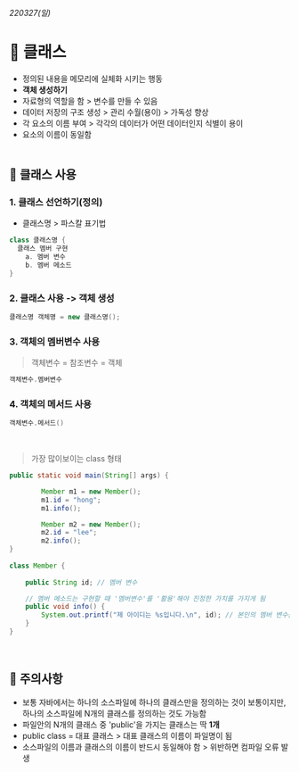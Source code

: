 ###### *220327(일)*
# 📌 클래스
- 정의된 내용을 메모리에 실체화 시키는 행동
- **객체 생성하기**
- 자료형의 역할을 함 > 변수를 만들 수 있음
- 데이터 저장의 구조 생성 > 관리 수월(용이) > 가독성 향상
- 각 요소의 이름 부여 > 각각의 데이터가 어떤 데이터인지 식별이 용이
- 요소의 이름이 동일함 <br><br>

## 📌 클래스 사용
### 1. 클래스 선언하기(정의)
- 클래스명 > 파스칼 표기법
```java
class 클래스명 {
  클래스 멤버 구현
    a. 멤버 변수
    b. 멤버 메소드
}
```
### 2. 클래스 사용 -> 객체 생성
```java
클래스명 객체명 = new 클래스명();
```
### 3. 객체의 멤버변수 사용
> 객체변수 = 참조변수 = 객체
 
```java
객체변수.멤버변수
```

### 4. 객체의 메서드 사용
```java
객체변수.메서드()
```
<br>

> 가장 많이보이는 class 형태

~~~java
public static void main(String[] args) {

		Member m1 = new Member();
		m1.id = "hong";
		m1.info();

		Member m2 = new Member();
		m2.id = "lee";
		m2.info();
}
    
class Member {
    
	public String id; // 멤버 변수

	// 멤버 메소드는 구현할 때 '멤버변수'를 '활용'해야 진정한 가치를 가지게 됨
	public void info() {
		System.out.printf("제 아이디는 %s입니다.\n", id); // 본인의 멤버 변수를 활용 > 상태 활용
	}
}
~~~

<br>

## 📌 주의사항
- 보통 자바에서는 하나의 소스파일에 하나의 클래스만을 정의하는 것이 보통이지만, 하나의 소스파일에 N개의 클래스를 정의하는 것도 가능함
- 파일안의 N개의 클래스 중 'public'을 가지는 클래스는 딱 **1개**
- public class = 대표 클래스 > 대표 클래스의 이름이 파일명이 됨 
- 소스파일의 이름과 클래스의 이름이 반드시 동일해야 함 > 위반하면 컴파일 오류 발생
